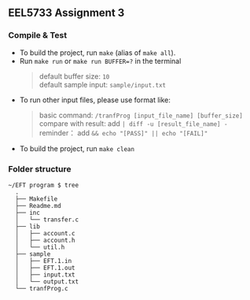 ## EEL5733 Assignment 3

### Compile & Test

+ To build the project, run `make` (alias of `make all`).
+ Run `make run` or `make run BUFFER=?` in the terminal
  >
  > default buffer size: `10`  
  > default sample input: `sample/input.txt`
+ To run other input files, please use format like: 
  > basic command: `/tranfProg [input_file_name] [buffer_size]`
  > compare with result:  add `| diff -u [result_file_name] - `
  > reminder： add `&& echo "[PASS]" || echo "[FAIL]"`
+ To build the project, run `make clean`

### Folder structure

```plaintext
~/EFT program $ tree
  .
  ├── Makefile
  ├── Readme.md
  ├── inc
  │   └── transfer.c
  ├── lib
  │   ├── account.c
  │   ├── account.h
  │   └── util.h
  ├── sample
  │   ├── EFT.1.in
  │   ├── EFT.1.out
  │   ├── input.txt
  │   └── output.txt
  └── tranfProg.c
